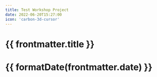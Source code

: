 ```yaml
---
title: Test Workshop Project
date: 2022-06-20T15:27:00
icon: 'carbon-3d-cursor'
---
```


<script setup>
import { formatDate } from '@/utilities'
</script>

# {{ frontmatter.title }}

# {{ formatDate(frontmatter.date) }}
